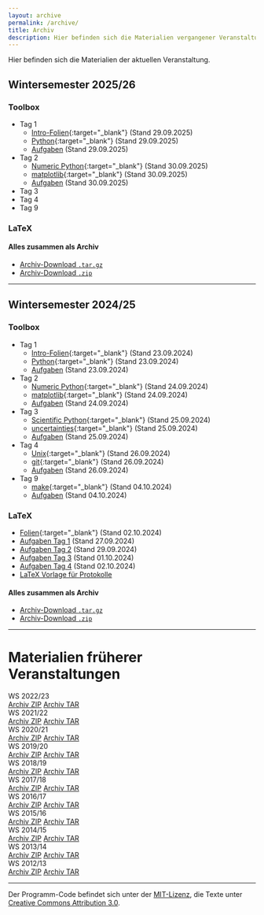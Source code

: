 ```yaml
---
layout: archive
permalink: /archive/
title: Archiv
description: Hier befinden sich die Materialien vergangener Veranstaltungen.
---
```


<p class="lead">Hier befinden sich die Materialien der aktuellen Veranstaltung.</p>

## Wintersemester 2025/26
[//]: <> (Referring to current version.)

### Toolbox
- Tag 1
    - [Intro-Folien](/files/archive/current/intro.pdf){:target="_blank"} (Stand 29.09.2025)
    - [Python](/files/archive/current/python.html){:target="_blank"} (Stand 29.09.2025)
    - [Aufgaben](/files/archive/current/exercises-toolbox-1.zip) (Stand 29.09.2025)
- Tag 2
    - [Numeric Python](/files/archive/current/numeric-python.html){:target="_blank"} (Stand 30.09.2025)
    - [matplotlib](/files/archive/current/matplotlib.html){:target="_blank"} (Stand 30.09.2025)
    - [Aufgaben](/files/archive/current/exercises-toolbox-2.zip) (Stand 30.09.2025)
- Tag 3
    <!-- - [Scientific Python](/files/archive/current/scientific-python.html){:target="_blank"} (Stand 25.09.2024) -->
    <!-- - [uncertainties](/files/archive/current/uncertainties.html){:target="_blank"} (Stand 25.09.2024) -->
    <!-- - [Aufgaben](/files/archive/current/exercises-toolbox-3.zip) (Stand 25.09.2024) -->
- Tag 4
    <!-- - [Unix](/files/archive/current/unix.pdf){:target="_blank"} (Stand 26.09.2024) -->
    <!-- - [git](/files/archive/current/git.pdf){:target="_blank"} (Stand 26.09.2024) -->
    <!-- - [Aufgaben](/files/archive/current/exercises-toolbox-4.zip) (Stand 26.09.2024) -->
- Tag 9
    <!-- - [make](/files/archive/current/make.pdf){:target="_blank"} (Stand 04.10.2024) -->
    <!-- - [Aufgaben](/files/archive/current/exercises-toolbox-5.zip) (Stand 04.10.2024) -->

### LaTeX
<!-- - [Folien](/files/archive/current/latex.pdf){:target="_blank"} (Stand 02.10.2024) -->
<!-- - [Aufgaben Tag 1](/files/archive/current/exercises-latex-1.zip) (Stand 27.09.2024) -->
<!-- - [Aufgaben Tag 2](/files/archive/current/exercises-latex-2.zip) (Stand 29.09.2024) -->
<!-- - [Aufgaben Tag 3](/files/archive/current/exercises-latex-3.zip) (Stand 01.10.2024) -->
<!-- - [Aufgaben Tag 4](/files/archive/current/exercises-latex-4.zip) (Stand 02.10.2024) -->
<!-- - <a href="https://github.com/pep-dortmund/toolbox-workshop-protocol-template" target="_blank">LaTeX Vorlage für Protokolle</a> -->

#### Alles zusammen als Archiv
- [Archiv-Download `.tar.gz`](/files/archive/current.tar.gz)
- [Archiv-Download `.zip`](/files/archive/current.zip)

---

## Wintersemester 2024/25
[//]: <> (Referring to latest version.)

### Toolbox
- Tag 1
    - [Intro-Folien](/files/archive/latest/intro.pdf){:target="_blank"} (Stand 23.09.2024)
    - [Python](/files/archive/latest/python.html){:target="_blank"} (Stand 23.09.2024)
    - [Aufgaben](/files/archive/latest/exercises-toolbox-1.zip) (Stand 23.09.2024)
- Tag 2
    - [Numeric Python](/files/archive/latest/numeric-python.html){:target="_blank"} (Stand 24.09.2024)
    - [matplotlib](/files/archive/latest/matplotlib.html){:target="_blank"} (Stand 24.09.2024)
    - [Aufgaben](/files/archive/latest/exercises-toolbox-2.zip) (Stand 24.09.2024)
- Tag 3
    - [Scientific Python](/files/archive/latest/scientific-python.html){:target="_blank"} (Stand 25.09.2024)
    - [uncertainties](/files/archive/latest/uncertainties.html){:target="_blank"} (Stand 25.09.2024)
    - [Aufgaben](/files/archive/latest/exercises-toolbox-3.zip) (Stand 25.09.2024)
- Tag 4
    - [Unix](/files/archive/latest/unix.pdf){:target="_blank"} (Stand 26.09.2024)
    - [git](/files/archive/latest/git.pdf){:target="_blank"} (Stand 26.09.2024)
    - [Aufgaben](/files/archive/latest/exercises-toolbox-4.zip) (Stand 26.09.2024)
- Tag 9
    - [make](/files/archive/latest/make.pdf){:target="_blank"} (Stand 04.10.2024)
    - [Aufgaben](/files/archive/latest/exercises-toolbox-5.zip) (Stand 04.10.2024)

### LaTeX
- [Folien](/files/archive/latest/latex.pdf){:target="_blank"} (Stand 02.10.2024)
- [Aufgaben Tag 1](/files/archive/latest/exercises-latex-1.zip) (Stand 27.09.2024)
- [Aufgaben Tag 2](/files/archive/latest/exercises-latex-2.zip) (Stand 29.09.2024)
- [Aufgaben Tag 3](/files/archive/latest/exercises-latex-3.zip) (Stand 01.10.2024)
- [Aufgaben Tag 4](/files/archive/latest/exercises-latex-4.zip) (Stand 02.10.2024)
- <a href="https://github.com/pep-dortmund/toolbox-workshop-protocol-template" target="_blank">LaTeX Vorlage für Protokolle</a>

#### Alles zusammen als Archiv
- [Archiv-Download `.tar.gz`](/files/archive/latest.tar.gz)
- [Archiv-Download `.zip`](/files/archive/latest.zip)

---

# Materialien früherer Veranstaltungen


<div class="archive-grid">
  <!-- Add more cards as needed -->
  <div class="archive-card">
    <div class="archive-title">WS 2022/23</div>
    <a href="/files/archive/2022.zip" class="download-btn">Archiv ZIP</a>
    <a href="/files/archive/2022.tar.gz" class="download-btn">Archiv TAR</a>
  </div>
  <div class="archive-card">
    <div class="archive-title">WS 2021/22</div>
    <a href="/files/archive/2021.zip" class="download-btn">Archiv ZIP</a>
    <a href="/files/archive/2021.tar.gz" class="download-btn">Archiv TAR</a>
  </div>
  <div class="archive-card">
    <div class="archive-title">WS 2020/21</div>
    <a href="/files/archive/2020.zip" class="download-btn">Archiv ZIP</a>
    <a href="/files/archive/2020.tar.gz" class="download-btn">Archiv TAR</a>
  </div>
  <div class="archive-card">
    <div class="archive-title">WS 2019/20</div>
    <a href="/files/archive/2019.zip" class="download-btn">Archiv ZIP</a>
    <a href="/files/archive/2019.tar.gz" class="download-btn">Archiv TAR</a>
  </div>
  <div class="archive-card">
    <div class="archive-title">WS 2018/19</div>
    <a href="/files/archive/2018.zip" class="download-btn">Archiv ZIP</a>
    <a href="/files/archive/2018.tar.gz" class="download-btn">Archiv TAR</a>
  </div>
  <div class="archive-card">
    <div class="archive-title">WS 2017/18</div>
    <a href="/files/archive/2017.zip" class="download-btn">Archiv ZIP</a>
    <a href="/files/archive/2017.tar.gz" class="download-btn">Archiv TAR</a>
  </div>
  <div class="archive-card">
    <div class="archive-title">WS 2016/17</div>
    <a href="/files/archive/2016.zip" class="download-btn">Archiv ZIP</a>
    <a href="/files/archive/2016.tar.gz" class="download-btn">Archiv TAR</a>
  </div>
  <div class="archive-card">
    <div class="archive-title">WS 2015/16</div>
    <a href="/files/archive/2015.zip" class="download-btn">Archiv ZIP</a>
    <a href="/files/archive/2015.tar.gz" class="download-btn">Archiv TAR</a>
  </div>
  <div class="archive-card">
    <div class="archive-title">WS 2014/15</div>
    <a href="/files/archive/2014.zip" class="download-btn">Archiv ZIP</a>
    <a href="/files/archive/2014.tar.gz" class="download-btn">Archiv TAR</a>
  </div>
  <div class="archive-card">
    <div class="archive-title">WS 2013/14</div>
    <a href="/files/archive/2013.zip" class="download-btn">Archiv ZIP</a>
    <a href="/files/archive/2013.tar.gz" class="download-btn">Archiv TAR</a>
  </div>
  <div class="archive-card">
    <div class="archive-title">WS 2012/13</div>
    <a href="/files/archive/2012.zip" class="download-btn">Archiv ZIP</a>
    <a href="/files/archive/2012.tar.gz" class="download-btn">Archiv TAR</a>
  </div>
</div>

---
Der Programm-Code befindet sich unter der [MIT-Lizenz](http://opensource.org/licenses/MIT), die Texte unter [Creative Commons Attribution 3.0](http://creativecommons.org/licenses/by/3.0/).
